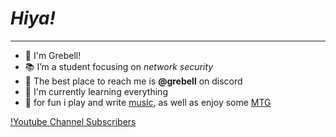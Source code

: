 # ***Hiya!***

---

- :rabbit: I'm Grebell!
- :books: I’m a student focusing on *network security*
- :iphone: The best place to reach me is **@grebell** on discord
- :bug: I'm currently learning everything
- :musical_note: for fun i play and write [music](https://www.youtube.com/channel/UCNJB-b-Fcd4mm_PK7cb6_QQ "Grebell Youtube"), as well as enjoy some [MTG](https://www.moxfield.com/users/Grebell "Grebell Moxfield")

[!Youtube Channel Subscribers](https://img.shields.io/youtube/channel/subscribers/UCNJB-b-Fcd4mm_PK7cb6_QQ?logo=youtube&logoColor=red&style=for-the-badge)
